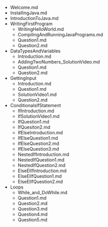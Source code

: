 - Welcome.md
- InstallingJava.md
- IntroductionToJava.md
- WritingFirstProgram
  - WritingHelloWorld.md
  - CompilingAndRunningJavaPrograms.md
  - Question1.md
  - Question2.md
- DataTypesAndVariables
  - Introduction.md
  - AddingTwoNumbers_SolutionVideo.md
  - Question1.md
  - Question2.md
- GettingInput
  - Introduction.md
  - Question1.md
  - SolutionVideo1.md
  - Question2.md
- ConditionalsIfStatement
  - IfIntroduction.md
  - IfSolutionVideo1.md
  - IfQuestion1.md
  - IfQuesiton2.md
  - IfElseIntroduction.md
  - IfElseQuestion1.md
  - IfElseQuestion2.md
  - IfElseQuestion3.md
  - NestedIfIntroduction.md
  - NestedIfQuestion1.md
  - NestedIfQuestion2.md
  - ElseElIfIntroduction.md
  - ElseElIfQuestion1.md
  - ElseElIfQuestion2.md
- Loops
  - While_and_DoWhile.md
  - Question1.md
  - Question2.md
  - Question3.md
  - Question4.md
  - Question5.md
